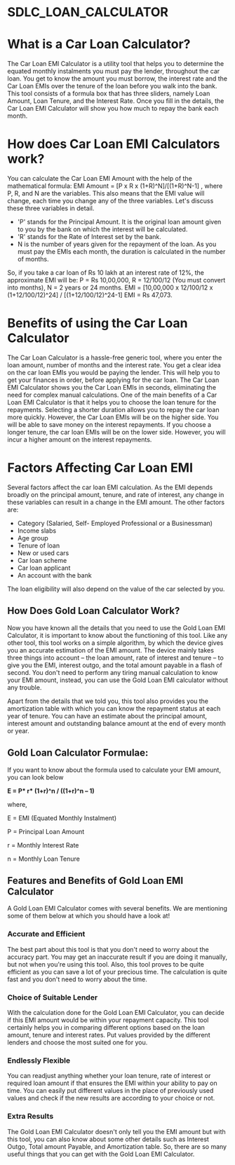 # SDLC_LOAN_CALCULATOR
##
# What is a Car Loan Calculator?

The Car Loan EMI Calculator is a utility tool that helps you to determine the equated monthly instalments you must pay the lender, throughout the car loan. You get to know the amount you must borrow, the interest rate and the Car Loan EMIs over the tenure of the loan before you walk into the bank. This tool consists of a formula box that has three sliders, namely Loan Amount, Loan Tenure, and the Interest Rate. Once you fill in the details, the Car Loan EMI Calculator will show you how much to repay the bank each month.

##
# How does Car Loan EMI Calculators work?

You can calculate the Car Loan EMI Amount with the help of the mathematical formula: EMI Amount = [P x R x (1+R)^N]/[(1+R)^N-1] , where P, R, and N are the variables. This also means that the EMI value will change, each time you change any of the three variables. Let&#39;s discuss these three variables in detail.

- &#39;P&#39; stands for the Principal Amount. It is the original loan amount given to you by the bank on which the interest will be calculated.
- &#39;R&#39; stands for the Rate of Interest set by the bank.
- N is the number of years given for the repayment of the loan. As you must pay the EMIs each month, the duration is calculated in the number of months.

So, if you take a car loan of Rs 10 lakh at an interest rate of 12%, the approximate EMI will be: P = Rs 10,00,000, R = 12/100/12 (You must convert into months), N = 2 years or 24 months. EMI = [10,00,000 x 12/100/12 x (1+12/100/12)^24] / [(1+12/100/12)^24-1] EMI = Rs 47,073.

##
# Benefits of using the Car Loan Calculator

The Car Loan Calculator is a hassle-free generic tool, where you enter the loan amount, number of months and the interest rate. You get a clear idea on the car loan EMIs you would be paying the lender. This will help you to get your finances in order, before applying for the car loan. The Car Loan EMI Calculator shows you the Car Loan EMIs in seconds, eliminating the need for complex manual calculations. One of the main benefits of a Car Loan EMI Calculator is that it helps you to choose the loan tenure for the repayments. Selecting a shorter duration allows you to repay the car loan more quickly. However, the Car Loan EMIs will be on the higher side. You will be able to save money on the interest repayments. If you choose a longer tenure, the car loan EMIs will be on the lower side. However, you will incur a higher amount on the interest repayments.

##


##


##
# Factors Affecting Car Loan EMI

Several factors affect the car loan EMI calculation. As the EMI depends broadly on the principal amount, tenure, and rate of interest, any change in these variables can result in a change in the EMI amount. The other factors are:

- Category (Salaried, Self- Employed Professional or a Businessman)
- Income slabs
- Age group
- Tenure of loan
- New or used cars
- Car loan scheme
- Car loan applicant
- An account with the bank

The loan eligibility will also depend on the value of the car selected by you.

## How Does Gold Loan Calculator Work?

Now you have known all the details that you need to use the Gold Loan EMI Calculator, it is important to know about the functioning of this tool. Like any other tool, this tool works on a simple algorithm, by which the device gives you an accurate estimation of the EMI amount. The device mainly takes three things into account – the loan amount, rate of interest and tenure – to give you the EMI, interest outgo, and the total amount payable in a flash of second. You don&#39;t need to perform any tiring manual calculation to know your EMI amount, instead, you can use the Gold Loan EMI calculator without any trouble.

Apart from the details that we told you, this tool also provides you the amortization table with which you can know the repayment status at each year of tenure. You can have an estimate about the principal amount, interest amount and outstanding balance amount at the end of every month or year.

##


##


##


## Gold Loan Calculator Formulae:

If you want to know about the formula used to calculate your EMI amount, you can look below

**E = P\* r\* (1+r)^n / ((1+r)^n – 1)**

where,

E = EMI (Equated Monthly Instalment)

P = Principal Loan Amount

r = Monthly Interest Rate

n = Monthly Loan Tenure

## Features and Benefits of Gold Loan EMI Calculator

A Gold Loan EMI Calculator comes with several benefits. We are mentioning some of them below at which you should have a look at!

### **Accurate and Efficient**

The best part about this tool is that you don&#39;t need to worry about the accuracy part. You may get an inaccurate result if you are doing it manually, but not when you&#39;re using this tool. Also, this tool proves to be quite efficient as you can save a lot of your precious time. The calculation is quite fast and you don&#39;t need to worry about the time.

### **Choice of Suitable Lender**

With the calculation done for the Gold Loan EMI Calculator, you can decide if this EMI amount would be within your repayment capacity. This tool certainly helps you in comparing different options based on the loan amount, tenure and interest rates. Put values provided by the different lenders and choose the most suited one for you.

### **Endlessly Flexible**

You can readjust anything whether your loan tenure, rate of interest or required loan amount if that ensures the EMI within your ability to pay on time. You can easily put different values in the place of previously used values and check if the new results are according to your choice or not.

### **Extra Results**

The Gold Loan EMI Calculator doesn&#39;t only tell you the EMI amount but with this tool, you can also know about some other details such as Interest Outgo, Total amount Payable, and Amortization table. So, there are so many useful things that you can get with the Gold Loan EMI Calculator.
